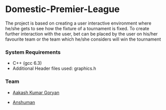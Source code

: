 # Domestic-Premier-League

The project is based on creating a user interactive environment where he/she
gets to see how the fixture of a tournament is fixed. To create further
interaction with the user, bet can be placed by the user on his/her favourite
team or the team which he/she considers will win the tournament


### System Requirements
  - C++ (gcc 6.3)
  - Additional Header files used: graphics.h

### Team

 - [Aakash Kumar Goryan](https://github.com/Aakash-Kumar-Goryan)

 - [Anshuman](https://github.com/anshuman-01)


